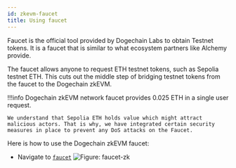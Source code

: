 ```yaml
---
id: zkevm-faucet
title: Using faucet
---
```


<!-- 
!!!caution
    Check the list of potential risks associated with the use of Dogechain zkEVM in the section.

-->
 Faucet is the official tool provided by Dogechain Labs to obtain Testnet tokens. It is a faucet that is similar to what ecosystem partners like Alchemy provide.

The faucet allows anyone to request ETH testnet tokens, such as Sepolia testnet ETH. This cuts out the middle step of bridging testnet tokens from the faucet to the Dogechain zkEVM.

!!!info
    Dogechain zkEVM network faucet provides 0.025 ETH in a single user request.

    We understand that Sepolia ETH holds value which might attract malicious actors. That is why, we have integrated certain security measures in place to prevent any DoS attacks on the Faucet.

Here is how to use the Dogechain zkEVM faucet:

- Navigate to [`faucet`](https://dogechain-demo.caldera.dev/faucet)
![Figure: faucet-zk](/img/zkEVM/zkv-faucet-zketh.png)

<!-- - Select the network where you want to receive the test tokens. In our case, we will select `Dogechain zkEVM`.

- Select the type of Testnet token that you want to receive. In our case, we only have the option to receive `Dogechain zkEVM ETH` which is also the default option.

- Enter your wallet address (you can copy it from your MetaMask or any wallet that supports testnet tokens).

- Click on the `Submit` button to send your token request.

- Click `Confirm` to finalize the transaction.

![Figure: confirm-tx](/img/zkEVM/zkv-confirm-zketh.png)

- After confirmation, you will receive the requested Testnet tokens within ~1 minute. You can also verify the transaction by clicking on the Polygonscan link.

![Figure: success-zk](/img/zkEVM/zkv-success-zketh.png) -->